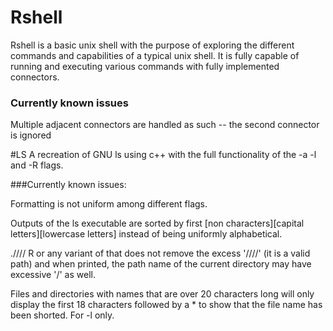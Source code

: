 # Rshell
Rshell is a basic unix shell with the purpose of exploring the different commands and capabilities of a typical unix shell.
It is fully capable of running and executing various commands with fully implemented connectors.

### Currently known issues
Multiple adjacent connectors are handled as such -- the second connector is ignored


#LS
A recreation of GNU ls using c++ with the full functionality of the -a -l and -R flags.

###Currently known issues:

Formatting is not uniform among different flags.

Outputs of the ls executable are sorted by first [non characters][capital letters][lowercase letters] instead of being uniformly alphabetical.

.//// R or any variant of that does not remove the excess '////' (it is a valid path) and when printed, the path name of the current directory may have excessive '/' as well.

Files and directories with names that are over 20 characters long will only display the first 18 characters followed by a * to show that the file name has been shorted. For -l only.
